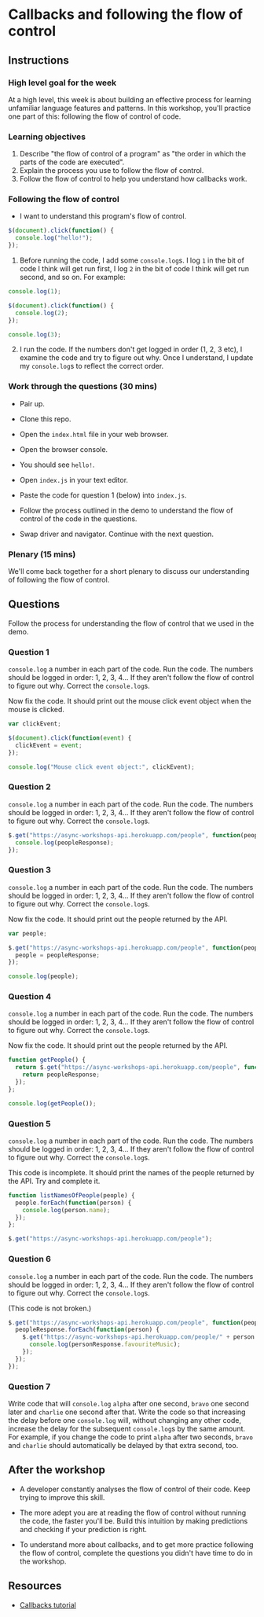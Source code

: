 # Callbacks and following the flow of control

## Instructions

### High level goal for the week

At a high level, this week is about building an effective process for learning unfamiliar language features and patterns.  In this workshop, you'll practice one part of this: following the flow of control of code.

### Learning objectives

1. Describe "the flow of control of a program" as "the order in which the parts of the code are executed".
2. Explain the process you use to follow the flow of control.
3. Follow the flow of control to help you understand how callbacks work.

### Following the flow of control

* I want to understand this program's flow of control.

```js
$(document).click(function() {
  console.log("hello!");
});
```

1. Before running the code, I add some `console.log`s.  I log `1` in the bit of code I think will get run first, I log `2` in the bit of code I think will get run second, and so on. For example:

```js
console.log(1);

$(document).click(function() {
  console.log(2);
});

console.log(3);
```

2. I run the code.  If the numbers don't get logged in order (1, 2, 3 etc), I examine the code and try to figure out why.  Once I understand, I update my `console.log`s to reflect the correct order.

### Work through the questions (30 mins)

* Pair up.

* Clone this repo.

* Open the `index.html` file in your web browser.

* Open the browser console.

* You should see `hello!`.

* Open `index.js` in your text editor.

* Paste the code for question 1 (below) into `index.js`.

* Follow the process outlined in the demo to understand the flow of control of the code in the questions.

* Swap driver and navigator.  Continue with the next question.

### Plenary (15 mins)

We'll come back together for a short plenary to discuss our understanding of following the flow of control.

## Questions

Follow the process for understanding the flow of control that we used in the demo.

### Question 1

`console.log` a number in each part of the code.  Run the code.  The numbers should be logged in order: 1, 2, 3, 4... If they aren't follow the flow of control to figure out why.  Correct the `console.log`s.

Now fix the code.  It should print out the mouse click event object when the mouse is clicked.

```js
var clickEvent;

$(document).click(function(event) {
  clickEvent = event;
});

console.log("Mouse click event object:", clickEvent);
```

### Question 2

`console.log` a number in each part of the code.  Run the code.  The numbers should be logged in order: 1, 2, 3, 4... If they aren't follow the flow of control to figure out why.  Correct the `console.log`s.

```js
$.get("https://async-workshops-api.herokuapp.com/people", function(peopleResponse) {
  console.log(peopleResponse);
});
```

### Question 3

`console.log` a number in each part of the code.  Run the code.  The numbers should be logged in order: 1, 2, 3, 4... If they aren't follow the flow of control to figure out why.  Correct the `console.log`s.

Now fix the code.  It should print out the people returned by the API.

```js
var people;

$.get("https://async-workshops-api.herokuapp.com/people", function(peopleResponse) {
  people = peopleResponse;
});

console.log(people);
```

### Question 4

`console.log` a number in each part of the code.  Run the code.  The numbers should be logged in order: 1, 2, 3, 4... If they aren't follow the flow of control to figure out why.  Correct the `console.log`s.

Now fix the code.  It should print out the people returned by the API.

```js
function getPeople() {
  return $.get("https://async-workshops-api.herokuapp.com/people", function(peopleResponse) {
    return peopleResponse;
  });
};

console.log(getPeople());
```

### Question 5

`console.log` a number in each part of the code.  Run the code.  The numbers should be logged in order: 1, 2, 3, 4... If they aren't follow the flow of control to figure out why.  Correct the `console.log`s.

This code is incomplete.  It should print the names of the people returned by the API.  Try and complete it.

```js
function listNamesOfPeople(people) {
  people.forEach(function(person) {
    console.log(person.name);
  });
};

$.get("https://async-workshops-api.herokuapp.com/people");
```

### Question 6

`console.log` a number in each part of the code.  Run the code.  The numbers should be logged in order: 1, 2, 3, 4... If they aren't follow the flow of control to figure out why.  Correct the `console.log`s.

(This code is not broken.)

```js
$.get("https://async-workshops-api.herokuapp.com/people", function(peopleResponse) {
  peopleResponse.forEach(function(person) {
    $.get("https://async-workshops-api.herokuapp.com/people/" + person.id, function(personResponse) {
      console.log(personResponse.favouriteMusic);
    });
  });
});
```

### Question 7

Write code that will `console.log` `alpha` after one second, `bravo` one second later and `charlie` one second after that.  Write the code so that increasing the delay before one `console.log` will, without changing any other code, increase the delay for the subsequent `console.log`s by the same amount. For example, if you change the code to print `alpha` after two seconds, `bravo` and `charlie` should automatically be delayed by that extra second, too.

## After the workshop

* A developer constantly analyses the flow of control of their code.  Keep trying to improve this skill.

* The more adept you are at reading the flow of control without running the code, the faster you'll be.  Build this intuition by making predictions and checking if your prediction is right.

* To understand more about callbacks, and to get more practice following the flow of control, complete the questions you didn't have time to do in the workshop.

## Resources

* [Callbacks tutorial](http://javascriptissexy.com/understand-javascript-callback-functions-and-use-them/)
